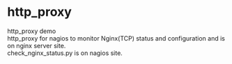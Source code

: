 # http_proxy
http_proxy demo    
http_proxy for nagios to monitor Nginx(TCP) status and configuration  and is on nginx server site.  
check_nginx_status.py is on nagios site.  
